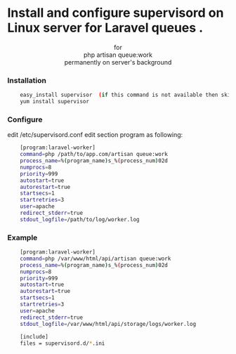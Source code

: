 
# Install and configure supervisord on Linux server for Laravel queues .
<p align="center">for <br /> php artisan queue:work <br /> permanently on server's background </p>

### Installation
```sh
    easy_install supervisor  (if this command is not available then skip it)
    yum install supervisor
```

### Configure
edit  /etc/supervisord.conf edit section program as following:
```sh
    [program:laravel-worker]
    command=php /path/to/app.com/artisan queue:work 
    process_name=%(program_name)s_%(process_num)02d
    numprocs=8 
    priority=999 
    autostart=true
    autorestart=true  
    startsecs=1
    startretries=3
    user=apache
    redirect_stderr=true
    stdout_logfile=/path/to/log/worker.log
```

### Example
```sh
    [program:laravel-worker]
    command=php /var/www/html/api/artisan queue:work 
    process_name=%(program_name)s_%(process_num)02d
    numprocs=8 
    priority=999 
    autostart=true
    autorestart=true  
    startsecs=1
    startretries=3
    user=apache
    redirect_stderr=true
    stdout_logfile=/var/www/html/api/storage/logs/worker.log
    
    [include]
    files = supervisord.d/*.ini

```
